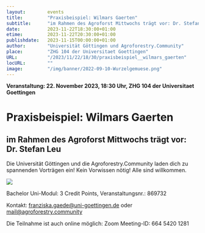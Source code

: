 ```yaml
---
layout:        events
title:         "Praxisbeispiel: Wilmars Gaerten"
subtitle:      "im Rahmen des Agroforst Mittwochs trägt vor: Dr. Stefan Leu"
date:          2023-11-22T18:30:00+01:00
etime:         2023-11-22T20:30:00+01:00
publishdate:   2023-11-15T00:00:00+01:00
author:        "Universität Göttingen und Agroforestry.Community"
place:         "ZHG 104 der Universitaet Goettingen"
URL:           "/2023/11/22/18/30/praxisbeispiel__wilmars_gaerten"
locURL:        ""
image:         "/img/banner/2022-09-10-Wurzelgemuese.png"
---
```


**Veranstaltung: 22. November 2023, 18:30 Uhr, ZHG 104 der Universitaet Goettingen**

Praxisbeispiel: Wilmars Gaerten
===========

im Rahmen des Agroforst Mittwochs trägt vor: Dr. Stefan Leu
-----------

Die Universität Göttingen und die
Agroforestry.Community laden dich
zu spannenden Vorträgen ein!
Kein Vorwissen nötig!
Alle sind willkommen.

![](/img/event/2023-11-15-RingvorlesungAgroforestry.Community.png)

Bachelor Uni-Modul:
3 Credit Points, 
Veranstaltungsnr.:
869732

Kontakt: franziska.gaede@uni-goettingen.de  oder mail@agroforestry.community

Die Teilnahme ist  auch online möglich: Zoom Meeting-ID:
664 5420 1281

